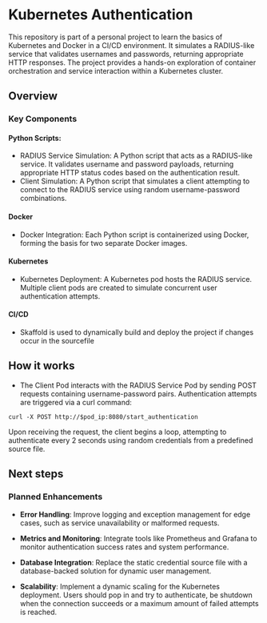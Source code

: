 # Kubernetes Authentication

This repository is part of a personal project to learn the basics of Kubernetes and Docker in a CI/CD environment. It simulates a RADIUS-like service that validates usernames and passwords, returning appropriate HTTP responses. The project provides a hands-on exploration of container orchestration and service interaction within a Kubernetes cluster.

## Overview
### Key Components
#### Python Scripts:
- RADIUS Service Simulation: A Python script that acts as a RADIUS-like service. It validates username and password payloads, returning appropriate HTTP status codes based on the authentication result.
- Client Simulation: A Python script that simulates a client attempting to connect to the RADIUS service using random username-password combinations.
#### Docker
- Docker Integration: Each Python script is containerized using Docker, forming the basis for two separate Docker images.
#### Kubernetes
- Kubernetes Deployment: A Kubernetes pod hosts the RADIUS service. Multiple client pods are created to simulate concurrent user authentication attempts.
#### CI/CD
- Skaffold is used to dynamically build and deploy the project if changes occur in the sourcefile

## How it works
- The Client Pod interacts with the RADIUS Service Pod by sending POST requests containing username-password pairs.
Authentication attempts are triggered via a curl command:
```
curl -X POST http://$pod_ip:8080/start_authentication
```
Upon receiving the request, the client begins a loop, attempting to authenticate every 2 seconds using random credentials from a predefined source file. 

## Next steps
### Planned Enhancements
- **Error Handling**:
Improve logging and exception management for edge cases, such as service unavailability or malformed requests.

- **Metrics and Monitoring**:
Integrate tools like Prometheus and Grafana to monitor authentication success rates and system performance.

- **Database Integration**:
Replace the static credential source file with a database-backed solution for dynamic user management.

- **Scalability**:
Implement a dynamic scaling for the Kubernetes deployment. Users should pop in and try to authenticate, be shutdown when the connection succeeds or a maximum amount of failed attempts is reached.
